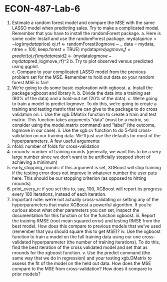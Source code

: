 # ECON-487-Lab-6
1.	Estimate a random forest model and compare the MSE with the same LASSO model when predicting sales.  Try to make a complicated model.  Remember that you have to install the randomForest package.
a.	Here is some code: 
Install and use the randomForest package. 
mydata$price <- log(mydata$price) 
oj.rf <- randomForest(logmove ~ ., data = mydata, ntree = 	100, keep.forest = TRUE) 
mydata$pred_logmove_rf = predict(oj.rf) 
mydata$resid2 <- 	(mydata$logmove - mydata$pred_logmove_rf)^2 
b.	Try to plot observed versus predicted using ggplot.      
c.	Compare to your complicated LASSO model from the previous problem set for the MSE. Remember to hold out data so your random forest MSE is fair!
2.	We’re going to do some basic exploration with xgboost. 
a.	Install the package xgboost and library it.
b.	Divide the data into a training set (80% of the data) and a hold-out set (20% of the data). 
c.	We’re going to train a model to predict logmove. To do this, we’re going to create a training and testing matrix that we can give to the package to do cross validation on. 
i.	Use the xgb.DMatrix function to create a train and test matrix. This function takes arguments “data” (must be a matrix, so consider using the model.matrix command) and “label” (the outcome, logmove in our case).
ii.	Use the xgb.cv function to do 5-fold cross-validation on our training data. We’ll just use the defaults for most of the hyperparameters. A few useful arguments:
1.	nfold: number of folds for cross-validation
2.	nrounds: number of training rounds (generally, we want this to be a very large number since we don’t want to be artificially stopped short of achieving a minimum)
3.	early_stopping_rounds: if this argument is set, XGBoost will stop training if the testing error does not improve in whatever number the user puts here. This should be our stopping criterion (as opposed to hitting nrounds)
4.	print_every_n: if you set this to, say, 100, XGBoost will report its progress every 100 iterations, instead of each iteration.
5.	Important note: we’re not actually cross-validating or setting any of the hyperparameters that make XGBoost a powerful algorithm. If you’re curious about what other parameters you can set, inspect the documentation for this function or for the function xgboost.
iii.	Report the training RMSE (root mean squared error) and testing RMSE from the best model. How does this compare to previous models that we’ve used (remember that you should square this to get MSE)?
iv.	Use the xgboost function to train a model on the full training data using our one cross-validated hyperparameter (the number of training iterations). To do this, find the best iteration of the cross validated model and set that as nrounds for the xgboost function.
v.	Use the predict command (the same way that we do in regression) and your testing xgb.DMatrix to assess the fit of the model on the held out data. How does the MSE compare to the MSE from cross-validation? How does it compare to prior models?

